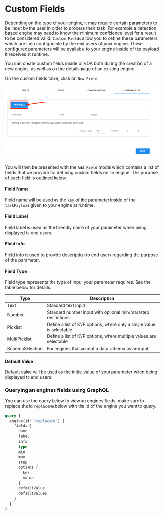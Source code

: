# Custom Fields

Depending on the type of your engine, it may require certain parameters to be input by the user in order to process their task. For example a detection based engine may need to know the minimum confidence level for a result to be considered valid. `Custom Fields` allow you to define these parameters which are then configurable by the end users of your engine. These configured parameters will be available to your engine inside of the payload it receives at runtime.

You can create custom fields inside of VDA both during the creation of a new engine, as well as on the details page of an existing engine.

On the custom fields table, click on `New Field`.

![custom fields table](table.png)

You will then be presented with the `Add Field` modal which contains a list of fields that we provide for defining custom fields on an engine. The purpose of each field is outlined below.

#### Field Name

Field name will be used as the `key` of the parameter inside of the `taskPayload` given to your engine at runtime.

#### Field Label

Field label is used as the friendly name of your parameter when being displayed to end users.

#### Field Info

Field info is used to provide description to end users regarding the purpose of the parameter.

#### Field Type

Field type represents the type of input your parameter requires. See the table below for details.

| Type       | Description                                             |
| ---------- | --------------------------------------------------------|
| Text     | Standard text input                                       |
| Number      | Standard number input with optional min/max/step restrictions |
| Picklist      | Define a list of KVP options, where only a single value is selectable                                       |
| MultiPicklist     | Define a list of KVP options, where multiple values are selectable               |
| SchemaSelection     | For engines that accept a data schema as an input              |

#### Default Value

Default value will be used as the initial value of your parameter when being displayed to end users.

### Querying an engines fields using GraphQL

You can use the query below to view an engines fields, make sure to replace the id `replaceMe` below with the id of the engine you want to query.

```graphql
query {
  engine(id: "replaceMe") {
    fields {
      name
      label
      info
      type
      min
      max
      step
      options {
        key
        value
      }
      defaultValue
      defaultValues
    }
  }
}
```

